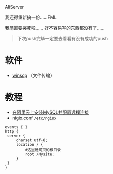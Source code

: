 AliServer

我还得重新搞一份……FML

我简直要哭死啦……
好不容易写的东西都没有了……

> 下次push完毕一定要去看看有没有成功的push

# 软件
* [winscp](https://winscp.net/eng/index.php) （文件传输）


# 教程
* [在阿里云上安装MySQL并配置远程连接](https://blog.csdn.net/ldx19980108/article/details/80343904)
* nigix.conf
`/etc/nginx`
```
events { }
http {
 server {
     charset utf-8;
     location / {
         #这里是网页的根目录
         root /Mysite; 
     }
 }      
}
```